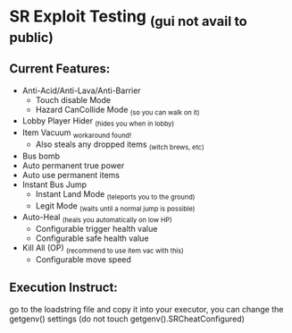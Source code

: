 # SR Exploit Testing <sub>(gui not avail to public)</sub>

## Current Features:
- Anti-Acid/Anti-Lava/Anti-Barrier
  - Touch disable Mode
  - Hazard CanCollide Mode <sub>(so you can walk on it)</sub>
- Lobby Player Hider <sub>(hides you when in lobby)</sub>
- Item Vacuum <sub>workaround found!</sub>
  - Also steals any dropped items <sub>(witch brews, etc)</sub>
- Bus bomb
- Auto permanent true power
- Auto use permanent items
- Instant Bus Jump
  - Instant Land Mode <sub>(teleports you to the ground)</sub>
  - Legit Mode <sub>(waits until a normal jump is possible)</sub>
- Auto-Heal <sub>(heals you automatically on low HP)</sub>
  - Configurable trigger health value
  - Configurable safe health value
- Kill All (OP) <sub>(recommend to use item vac with this)</sub>
  - Configurable move speed

## Execution Instruct:
go to the loadstring file and copy it into your executor, you can change the getgenv() settings (do not touch getgenv().SRCheatConfigured)
